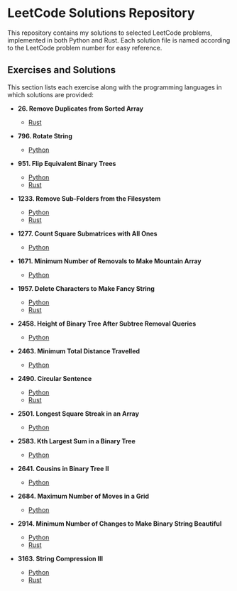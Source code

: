 # LeetCode Solutions Repository

This repository contains my solutions to selected LeetCode problems, implemented in both Python and Rust. Each solution file is named according to the LeetCode problem number for easy reference.

## Exercises and Solutions

This section lists each exercise along with the programming languages in which solutions are provided:

- **26. Remove Duplicates from Sorted Array**
   - [Rust](rust/26.rs)

- **796. Rotate String**
    - [Python](python3/796.py)

- **951. Flip Equivalent Binary Trees**
   - [Python](python3/951.py)
   - [Rust](rust/951.rs)

- **1233. Remove Sub-Folders from the Filesystem**
   - [Python](python3/1233.py)
   - [Rust](rust/1233.rs)

- **1277. Count Square Submatrices with All Ones**
   - [Python](python3/1277.py)

- **1671. Minimum Number of Removals to Make Mountain Array**
    - [Python](python3/1671.py)

- **1957. Delete Characters to Make Fancy String**
    - [Python](python3/1957.py)
    - [Rust](rust/1957.rs)

- **2458. Height of Binary Tree After Subtree Removal Queries**
   - [Python](python3/2458.py)

- **2463. Minimum Total Distance Travelled**
    - [Python](python3/2463.py)

- **2490. Circular Sentence**
    - [Python](python3/2490.py)
    - [Rust](rust/2490.rs)

- **2501. Longest Square Streak in an Array** 
    - [Python](python3/2501.py)

- **2583. Kth Largest Sum in a Binary Tree**
   - [Python](python3/2583.py)

- **2641. Cousins in Binary Tree II**
   - [Python](python3/2641.py)

- **2684. Maximum Number of Moves in a Grid**
    - [Python](python3/2684.py)

- **2914. Minimum Number of Changes to Make Binary String Beautiful**
    - [Python](python3/2914.py)
    - [Rust](rust/2914.rs)
    
- **3163. String Compression III**
    - [Python](python3/3163.py)
    - [Rust](rust/3163.rs)
